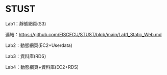# STUST


Lab1：靜態網頁(S3)

連結：https://github.com/EISCFCU/STUST/blob/main/Lab1_Static_Web.md

Lab2：動態網頁(EC2+Userdata)


Lab3：資料庫(RDS)


Lab4：動態網頁+資料庫(EC2+RDS)

